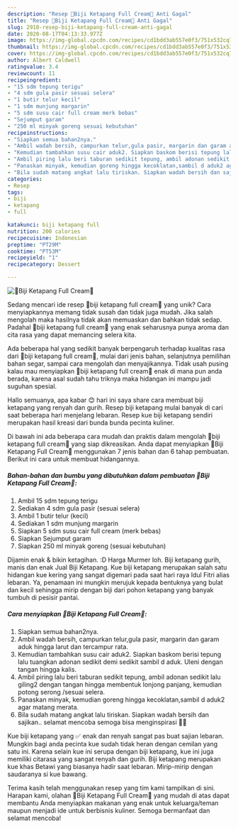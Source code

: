 ```yaml
---
description: "Resep 🍪Biji Ketapang Full Cream🍪 Anti Gagal"
title: "Resep 🍪Biji Ketapang Full Cream🍪 Anti Gagal"
slug: 2910-resep-biji-ketapang-full-cream-anti-gagal
date: 2020-08-17T04:13:33.977Z
image: https://img-global.cpcdn.com/recipes/cd1bdd3ab557e0f3/751x532cq70/🍪biji-ketapang-full-cream🍪-foto-resep-utama.jpg
thumbnail: https://img-global.cpcdn.com/recipes/cd1bdd3ab557e0f3/751x532cq70/🍪biji-ketapang-full-cream🍪-foto-resep-utama.jpg
cover: https://img-global.cpcdn.com/recipes/cd1bdd3ab557e0f3/751x532cq70/🍪biji-ketapang-full-cream🍪-foto-resep-utama.jpg
author: Albert Caldwell
ratingvalue: 3.4
reviewcount: 11
recipeingredient:
- "15 sdm tepung terigu"
- "4 sdm gula pasir sesuai selera"
- "1 butir telur kecil"
- "1 sdm munjung margarin"
- "5 sdm susu cair full cream merk bebas"
- "Sejumput garam"
- "250 ml minyak goreng sesuai kebutuhan"
recipeinstructions:
- "Siapkan semua bahan2nya."
- "Ambil wadah bersih, campurkan telur,gula pasir, margarin dan garam aduk hingga larut dan tercampur rata."
- "Kemudian tambahkan susu cair aduk2. Siapkan baskom berisi tepung lalu tuangkan adonan sedikit demi sedikit sambil d aduk. Uleni dengan tangan hingga kalis."
- "Ambil piring lalu beri taburan sedikit tepung, ambil adonan sedikit lalu giling2 dengan tangan hingga membentuk lonjong panjang, kemudian potong serong /sesuai selera."
- "Panaskan minyak, kemudian goreng hingga kecoklatan,sambil d aduk2 agar matang merata."
- "Bila sudah matang angkat lalu tiriskan. Siapkan wadah bersih dan sajikan.. selamat mencoba semoga bisa menginspirasi 🥰🌺"
categories:
- Resep
tags:
- biji
- ketapang
- full

katakunci: biji ketapang full 
nutrition: 200 calories
recipecuisine: Indonesian
preptime: "PT29M"
cooktime: "PT53M"
recipeyield: "1"
recipecategory: Dessert

---
```



![🍪Biji Ketapang Full Cream🍪](https://img-global.cpcdn.com/recipes/cd1bdd3ab557e0f3/751x532cq70/🍪biji-ketapang-full-cream🍪-foto-resep-utama.jpg)

Sedang mencari ide resep 🍪biji ketapang full cream🍪 yang unik? Cara menyiapkannya memang tidak susah dan tidak juga mudah. Jika salah mengolah maka hasilnya tidak akan memuaskan dan bahkan tidak sedap. Padahal 🍪biji ketapang full cream🍪 yang enak seharusnya punya aroma dan cita rasa yang dapat memancing selera kita.

Ada beberapa hal yang sedikit banyak berpengaruh terhadap kualitas rasa dari 🍪biji ketapang full cream🍪, mulai dari jenis bahan, selanjutnya pemilihan bahan segar, sampai cara mengolah dan menyajikannya. Tidak usah pusing kalau mau menyiapkan 🍪biji ketapang full cream🍪 enak di mana pun anda berada, karena asal sudah tahu triknya maka hidangan ini mampu jadi suguhan spesial.

Hallo semuanya, apa kabar 😊 hari ini saya share cara membuat biji ketapang yang renyah dan gurih. Resep biji ketapang mulai banyak di cari saat beberapa hari menjelang lebaran. Resep kue biji ketapang sendiri merupakan hasil kreasi dari bunda bunda pecinta kuliner.


Di bawah ini ada beberapa cara mudah dan praktis dalam mengolah 🍪biji ketapang full cream🍪 yang siap dikreasikan. Anda dapat menyiapkan 🍪Biji Ketapang Full Cream🍪 menggunakan 7 jenis bahan dan 6 tahap pembuatan. Berikut ini cara untuk membuat hidangannya.

<!--inarticleads1-->

##### Bahan-bahan dan bumbu yang dibutuhkan dalam pembuatan 🍪Biji Ketapang Full Cream🍪:

1. Ambil 15 sdm tepung terigu
1. Sediakan 4 sdm gula pasir (sesuai selera)
1. Ambil 1 butir telur (kecil)
1. Sediakan 1 sdm munjung margarin
1. Siapkan 5 sdm susu cair full cream (merk bebas)
1. Siapkan Sejumput garam
1. Siapkan 250 ml minyak goreng (sesuai kebutuhan)


Dijamin enak &amp; bikin ketagihan. :D Harga Murmer loh. Biji ketapang gurih, manis dan enak Jual Biji Ketapang. Kue biji ketapang merupakan salah satu hidangan kue kering yang sangat digemari pada saat hari raya Idul Fitri alias lebaran. Ya, penamaan ini mungkin merujuk kepada bentuknya yang bulat dan kecil sehingga mirip dengan biji dari pohon ketapang yang banyak tumbuh di pesisir pantai. 

<!--inarticleads2-->

##### Cara menyiapkan 🍪Biji Ketapang Full Cream🍪:

1. Siapkan semua bahan2nya.
1. Ambil wadah bersih, campurkan telur,gula pasir, margarin dan garam aduk hingga larut dan tercampur rata.
1. Kemudian tambahkan susu cair aduk2. Siapkan baskom berisi tepung lalu tuangkan adonan sedikit demi sedikit sambil d aduk. Uleni dengan tangan hingga kalis.
1. Ambil piring lalu beri taburan sedikit tepung, ambil adonan sedikit lalu giling2 dengan tangan hingga membentuk lonjong panjang, kemudian potong serong /sesuai selera.
1. Panaskan minyak, kemudian goreng hingga kecoklatan,sambil d aduk2 agar matang merata.
1. Bila sudah matang angkat lalu tiriskan. Siapkan wadah bersih dan sajikan.. selamat mencoba semoga bisa menginspirasi 🥰🌺


Kue biji ketapang yang ✅ enak dan renyah sangat pas buat sajian lebaran. Mungkin bagi anda pecinta kue sudah tidak heran dengan cemilan yang satu ini. Karena selain kue ini serupa dengan biji ketapang, kue ini juga memiliki citarasa yang sangat renyah dan gurih. Biji ketapang merupakan kue khas Betawi yang biasanya hadir saat lebaran. Mirip-mirip dengan saudaranya si kue bawang. 

Terima kasih telah menggunakan resep yang tim kami tampilkan di sini. Harapan kami, olahan 🍪Biji Ketapang Full Cream🍪 yang mudah di atas dapat membantu Anda menyiapkan makanan yang enak untuk keluarga/teman maupun menjadi ide untuk berbisnis kuliner. Semoga bermanfaat dan selamat mencoba!
